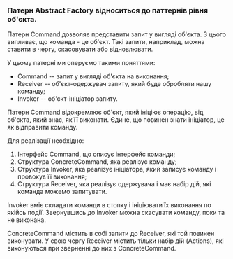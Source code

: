 ### Патерн Abstract Factory відноситься до паттернів рівня об'єкта.

Патерн Command дозволяє представити запит у вигляді об'єкта. З цього випливає, що команда - це об'єкт. Такі запити,
 наприклад, можна ставити в чергу, скасовувати або відновлювати.

У цьому патерні ми оперуємо такими поняттями: 
 *  Command -- запит у вигляді об'єкта на виконання; 
 *  Receiver -- об'єкт-одержувач запиту, який буде обробляти нашу команду;
 *  Invoker -- об'єкт-ініціатор запиту.

Патерн Command відокремлює об'єкт, який ініціює операцію, від об'єкта, який знає, як її виконати. 
Єдине, що повинен знати ініціатор, це як відправити команду.

Для реалізації необхідно:
 1. Інтерфейс Command, що описує інтерфейс команди;
 2. Структура ConcreteCommand, яка реалізує команду;
 3. Структура Invoker, яка реалізує ініціатора, який записує команду і провокує її виконання;
 4. Структура Receiver, яка реалізує одержувача і має набір дій, які команда можемо запитувати.

Invoker вміє складати команди в стопку і ініціювати їх виконання по якійсь події. 
Звернувшись до Invoker можна скасувати команду, поки та не виконана.

ConcreteCommand містить в собі запити до Receiver, які той повинен виконувати. 
У свою чергу Receiver містить тільки набір дій (Actions), які виконуються при зверненні до них з ConcreteCommand.